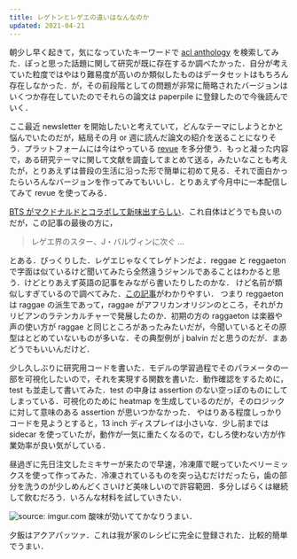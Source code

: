 ```yaml
---
title: レゲトンとレゲエの違いはなんなのか
updated: 2021-04-21
---
```


朝少し早く起きて，気になっていたキーワードで [acl anthology](https://www.aclweb.org/anthology/) を検索してみた．ぽっと思った話題に関して研究が既に存在するか調べたかった．自分が考えていた粒度ではやはり難易度が高いのか類似したものはデータセットはもちろん存在しなかった．が，その前段階としての問題が非常に簡略されたバージョンはいくつか存在していたのでそれらの論文は paperpile に登録したので今後読んでいく．

ここ最近 newsletter を開始したいと考えていて，どんなテーマにしようとかと悩んでいたのだが，結局その月 or 週に読んだ論文の紹介を送ることになりそう．プラットフォームには今はやっている [revue](https://www.getrevue.co/) を多分使う．もっと凝った内容で，ある研究テーマに関して文献を調査してまとめて送る，みたいなことも考えたが，とりあえずは普段の生活に沿った形で簡単に初めて見る．それで面白かったらいろんなバージョンを作ってみてもいいし．とりあえず今月中に一本配信してみて revue を使ってみる．

[BTS がマクドナルドとコラボして新味出すらしい](https://www.nikkansports.com/entertainment/news/202104200000182.html)．これ自体はどうでも良いのだが，この記事の最後の方に，

> レゲエ界のスター、J・バルヴィンに次ぐ ...

とある．びっくりした．レゲエじゃなくてレゲトンだよ．reggae と reggaeton で字面は似ているけど聞いてみたら全然違うジャンルであることはわかると思う．けどとりあえず英語の記事をみながら書いたりしたのかな．
けど名前が類似しすぎているので調べてみた．[この記事](https://havanamusicschool.com/reggae-and-reggaeton-same-or-different)がわかりやすい．
つまり reggaeton は raggae の派生であって，raggae がアフリカンオリジンのところ，それがカリビアンのラテンカルチャーで発展したのか．初期の方の raggaeton は楽器や声の使い方が raggae と同じところがあったみたいだが，今聞いているとその原型はとどめていないものが多いな．その典型例が j balvin だと思うのだが．まあどうでもいいんだけど．

少し久しぶりに研究用コードを書いた．モデルの学習過程でそのパラメータの一部を可視化したいので，それを実現する関数を書いた．動作確認をするために，test も並走して書いてみた．test の中身は assertion のない空っぽのものにしてしまっている．可視化のために heatmap を生成しているのだが，そのロジックに対して意味のある assertion が思いつかなかった．
やはりある程度しっかりコードを見ようとすると，13 inch ディスプレイは小さいな．少し前までは sidecar を使っていたが，動作が一気に重たくなるので，むしろ使わない方が作業効率が良い気がしている．

昼過ぎに先日注文したミキサーが来たので早速，冷凍庫で眠っていたベリーミックスを使って作ってみた．冷凍されているものを突っ込むだけだったら，歯の部分を洗うのが少しめんどくさいけど美味しいので許容範囲．多分しばらくは継続して飲むだろう．いろんな材料を試していきたい．

<img src="https://i.imgur.com/K8f2Fz8.jpg" title="source: imgur.com" />
酸味が効いててかなりうまい．

夕飯はアクアパッツァ．これは我が家のレシピに完全に登録された．比較的簡単でうまい．
